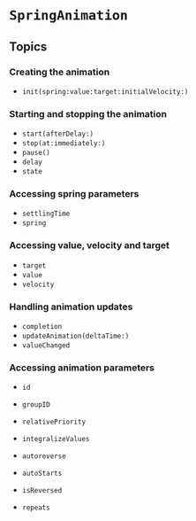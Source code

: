 # ``SpringAnimation``

## Topics

### Creating the animation

- ``init(spring:value:target:initialVelocity:)``

### Starting and stopping the animation

- ``start(afterDelay:)``
- ``stop(at:immediately:)``
- ``pause()``
- ``delay``
- ``state``

### Accessing spring parameters

- ``settlingTime``
- ``spring``

### Accessing value, velocity and target

- ``target``
- ``value``
- ``velocity``

### Handling animation updates

- ``completion``
- ``updateAnimation(deltaTime:)``
- ``valueChanged``

### Accessing animation parameters

- ``id``
- ``groupID``
- ``relativePriority``

- ``integralizeValues``
- ``autoreverse``
- ``autoStarts``
- ``isReversed``
- ``repeats``
